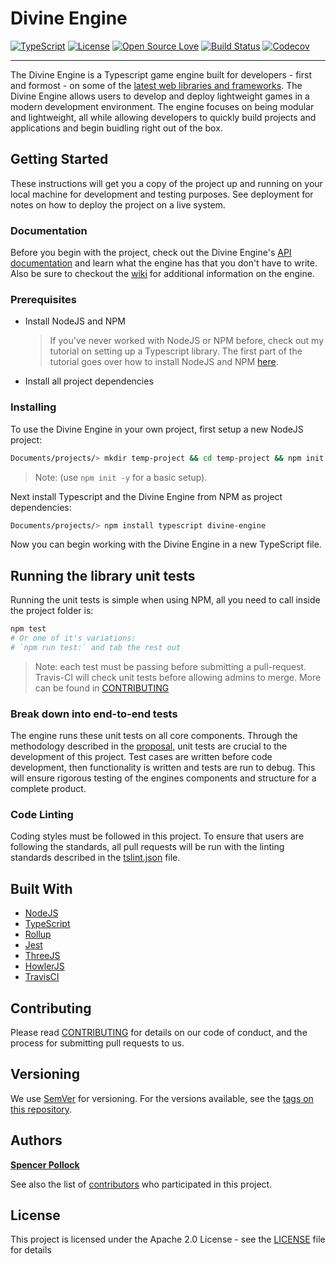 # Divine Engine

[![TypeScript](https://badges.frapsoft.com/typescript/version/typescript-next.svg?v=101)](https://github.com/ellerbrock/typescript-badges/)
[![License](https://img.shields.io/badge/License-Apache%202.0-blue.svg)](https://opensource.org/licenses/Apache-2.0)
[![Open Source Love](https://badges.frapsoft.com/os/v2/open-source.svg?v=103)](https://github.com/ellerbrock/open-source-badges/)
[![Build Status](https://travis-ci.com/srepollock/divine-engine.svg?branch=master)](https://travis-ci.com/srepollock/divine-engine) [![Codecov](https://codecov.io/gh/srepollock/divine-engine/branch/master/graph/badge.svg)](https://codecov.io/gh/srepollock/divine-engine/branch/master/graph/badge.svg)  

---
The Divine Engine is a Typescript game engine built for developers - first and formost - on some of the [latest web libraries and frameworks](#built-with). The Divine Engine allows users to develop and deploy lightweight games in a modern development environment. The engine focuses on being modular and lightweight, all while allowing developers to quickly build projects and applications and begin buidling right out of the box.

## Getting Started

These instructions will get you a copy of the project up and running on your local machine for development and testing purposes. See deployment for notes on how to deploy the project on a live system.

### Documentation

Before you begin with the project, check out the Divine Engine's [API documentation](http://spollock.ca/divine-engine/docs) and learn what the engine has that you don't have to write. Also be sure to checkout the [wiki](https://github.com/srepollock/divine-engine/wiki) for additional information on the engine.

### Prerequisites

* Install NodeJS and NPM
  > If you've never worked with NodeJS or NPM before, check out my tutorial on setting up a Typescript library. The first part of the tutorial goes over how to install NodeJS and NPM [here](https://github.com/srepollock/ts-lib-tutorial).
* Install all project dependencies

### Installing

To use the Divine Engine in your own project, first setup a new NodeJS project:

```sh
Documents/projects/> mkdir temp-project && cd temp-project && npm init
```

> Note: (use `npm init -y` for a basic setup).

Next install Typescript and the Divine Engine from NPM as project dependencies:

```sh
Documents/projects/> npm install typescript divine-engine
```

Now you can begin working with the Divine Engine in a new TypeScript file.

## Running the library unit tests

Running the unit tests is simple when using NPM, all you need to call inside the project folder is:

```sh
npm test
# Or one of it's variations:
# `npm run test:` and tab the rest out
```

> Note: each test must be passing before submitting a pull-request. Travis-CI will check unit tests before allowing admins to merge. More can be found in [CONTRIBUTING](https://github.com/srepollock/divine-engine/blob/master/.github/CONTRIBUTING.md)

### Break down into end-to-end tests

The engine runs these unit tests on all core components. Through the methodology described in the [proposal](https://github.com/Goodgoodies/divine-engine/wiki/proposal), unit tests are crucial to the development of this project. Test cases are written before code development, then functionality is written and tests are run to debug. This will ensure rigorous testing of the engines components and structure for a complete product.

### Code Linting

Coding styles must be followed in this project. To ensure that users are following the standards, all pull requests will be run with the linting standards described in the [tslint.json](https://github.com/srepollock/divine-engine/blob/master/tslint.json) file.

## Built With

* [NodeJS](https://nodejs.org/en/)
* [TypeScript](https://www.typescriptlang.org/)
* [Rollup](https://rollupjs.org/guide/en)
* [Jest](https://jestjs.io/en/)
* [ThreeJS](https://threejs.org/)
* [HowlerJS](https://howlerjs.com/)
* [TravisCI](https://travis-ci.com/)

## Contributing

Please read [CONTRIBUTING](https://github.com/srepollock/divine-engine/blob/master/.github/CONTRIBUTING.md) for details on our code of conduct, and the process for submitting pull requests to us.

## Versioning

We use [SemVer](http://semver.org/) for versioning. For the versions available, see the [tags on this repository](https://github.com/srepollock/divine-engine/tags).

## Authors

[**Spencer Pollock**](https://github.com/srepollock)

See also the list of [contributors](https://github.com/Goodgoodies/divine-engine/contributors) who participated in this project.

## License

This project is licensed under the Apache 2.0 License - see the [LICENSE](https://github.com/srepollock/divine-engine/blob/master/LICENSE) file for details
